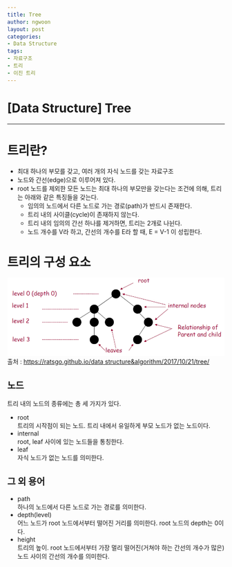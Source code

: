 ```yaml
---
title: Tree
author: ngwoon
layout: post
categories:
- Data Structure
tags:
- 자료구조
- 트리
- 이진 트리
---
```


# [Data Structure] Tree
- - -

# 트리란?
- 최대 하나의 부모를 갖고, 여러 개의 자식 노드를 갖는 자료구조
- 노드와 간선(edge)으로 이루어져 있다.
- root 노드를 제외한 모든 노드는 최대 하나의 부모만을 갖는다는 조건에 의해, 트리는 아래와 같은 특징들을 갖는다.
    - 임의의 노드에서 다른 노드로 가는 경로(path)가 반드시 존재한다.
    - 트리 내의 사이클(cycle)이 존재하지 않는다.
    - 트리 내의 임의의 간선 하나를 제거하면, 트리는 2개로 나뉜다.
    - 노드 개수를 V라 하고, 간선의 개수를 E라 할 때, E = V-1 이 성립한다.

# 트리의 구성 요소
![트리 구성](/assets/images/post/Data-Structure/2021-03-30-tree/tree.png)
출처 : [https://ratsgo.github.io/data structure&algorithm/2017/10/21/tree/](https://ratsgo.github.io/data%20structure&algorithm/2017/10/21/tree/)

## 노드

트리 내의 노드의 종류에는 총 세 가지가 있다.

- root<br/>
    트리의 시작점이 되는 노드. 트리 내에서 유일하게 부모 노드가 없는 노드이다.<br/>
- internal<br/>
    root, leaf 사이에 있는 노드들을 통칭한다.<br/>
- leaf<br/>
    자식 노드가 없는 노드를 의미한다.

## 그 외 용어

- path<br/>
    하나의 노드에서 다른 노드로 가는 경로를 의미한다.<br/>
- depth(level)<br/>
    어느 노드가 root 노드에서부터 떨어진 거리를 의미한다. root 노드의 depth는 0이다.<br/>
- height<br/>
    트리의 높이. root 노드에서부터 가장 멀리 떨어진(거쳐야 하는 간선의 개수가 많은) 노드 사이의 간선의 개수를 의미한다.